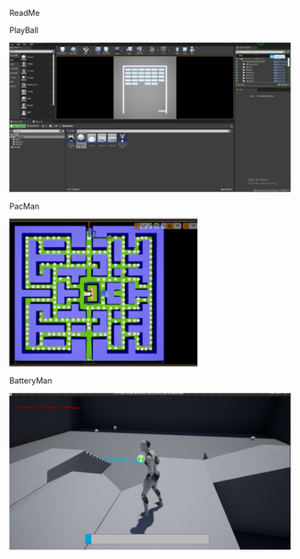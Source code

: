 ReadMe

PlayBall

![image-20210524143131004](ReadMe.assets/image-20210524143131004.png)

PacMan

![image-20210524143223025](ReadMe.assets/image-20210524143223025.png)

BatteryMan

![image-20210524143329449](ReadMe.assets/image-20210524143329449.png)